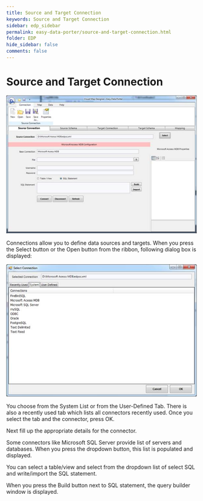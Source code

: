 ```yaml
---
title: Source and Target Connection
keywords: Source and Target Connection
sidebar: edp_sidebar
permalink: easy-data-porter/source-and-target-connection.html
folder: EDP
hide_sidebar: false
comments: false
---
```


# Source and Target Connection

![](/images/sourceconnection.jpg)

Connections allow you to define data sources and targets. When you press the Select button or the Open button from the ribbon, following dialog box is displayed:

![](/images/selectconnection.jpg)

You choose from the System List or from the User-Defined Tab. There is also a recently used tab which lists all connectors recently used. Once you select the tab and the connector, press OK.

 

Next fill up the appropriate details for the connector.

 

Some connectors like Microsoft SQL Server provide list of servers and databases. When you press the dropdown button, this list is populated and displayed.

 

You can select a table/view and select from the dropdown list of select SQL and write/import the SQL statement.

 

When you press the Build button next to SQL statement, the query builder window is displayed.